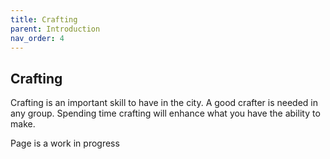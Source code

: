 ```yaml
---
title: Crafting
parent: Introduction
nav_order: 4
---
```


## Crafting

Crafting is an important skill to have in the city. A good crafter is needed in any group. Spending time crafting will enhance what you have the ability to make. 

Page is a work in progress
